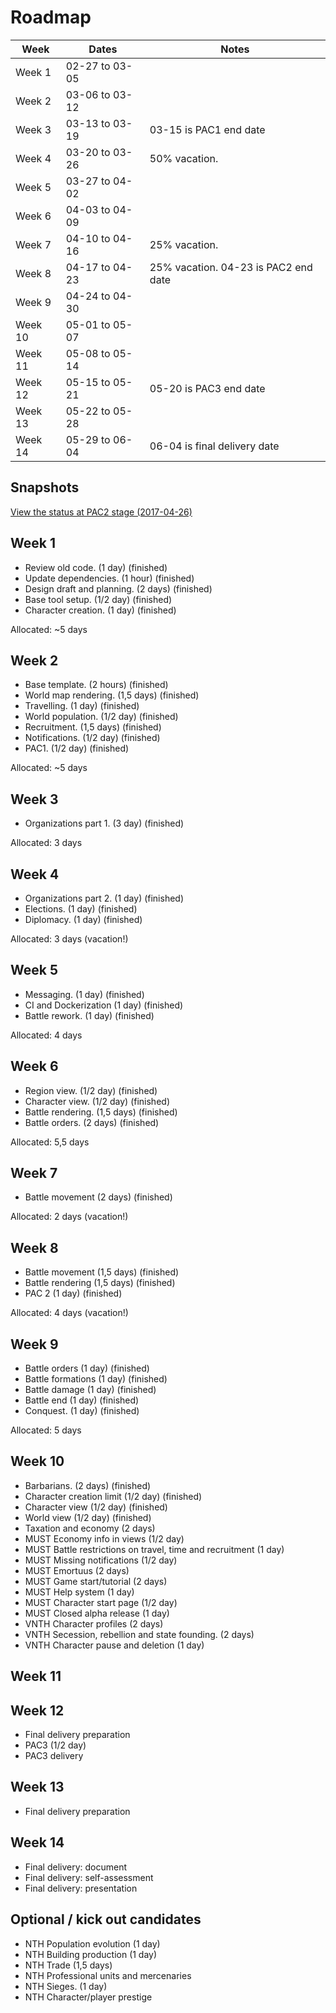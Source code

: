 # Roadmap

Week    | Dates          |  Notes
------- | -------------- | -----
Week 1  | 02-27 to 03-05 |
Week 2  | 03-06 to 03-12 |
Week 3  | 03-13 to 03-19 | 03-15 is PAC1 end date
Week 4  | 03-20 to 03-26 | 50% vacation.
Week 5  | 03-27 to 04-02 |
Week 6  | 04-03 to 04-09 |
Week 7  | 04-10 to 04-16 | 25% vacation.
Week 8  | 04-17 to 04-23 | 25% vacation. 04-23 is PAC2 end date
Week 9  | 04-24 to 04-30 |
Week 10 | 05-01 to 05-07 |
Week 11 | 05-08 to 05-14 |
Week 12 | 05-15 to 05-21 | 05-20 is PAC3 end date
Week 13 | 05-22 to 05-28 | 
Week 14 | 05-29 to 06-04 | 06-04 is final delivery date

## Snapshots

[View the status at PAC2 stage (2017-04-26)](https://github.com/jardiacaj/finem_imperii/blob/master/docs/5-PAC2.md)

## Week 1

 - Review old code. (1 day) (finished)
 - Update dependencies. (1 hour) (finished)
 - Design draft and planning. (2 days) (finished)
 - Base tool setup. (1/2 day) (finished)
 - Character creation. (1 day) (finished)

Allocated: ~5 days

## Week 2

 - Base template. (2 hours) (finished)
 - World map rendering. (1,5 days) (finished)
 - Travelling. (1 day) (finished)
 - World population. (1/2 day) (finished)
 - Recruitment. (1,5 days) (finished)
 - Notifications. (1/2 day) (finished)
 - PAC1. (1/2 day) (finished)

Allocated: ~5 days

## Week 3

 - Organizations part 1. (3 day) (finished)

Allocated: 3 days

## Week 4

 - Organizations part 2. (1 day) (finished)
 - Elections. (1 day) (finished)
 - Diplomacy. (1 day) (finished)

Allocated: 3 days (vacation!)

## Week 5

 - Messaging. (1 day) (finished)
 - CI and Dockerization (1 day) (finished)
 - Battle rework. (1 day) (finished)

Allocated: 4 days
 
## Week 6

 - Region view. (1/2 day) (finished)
 - Character view. (1/2 day) (finished)
 - Battle rendering. (1,5 days) (finished)
 - Battle orders. (2 days) (finished)

Allocated: 5,5 days

## Week 7 

 - Battle movement (2 days) (finished)
 
Allocated: 2 days (vacation!)
 
## Week 8

 - Battle movement (1,5 days) (finished)
 - Battle rendering (1,5 days) (finished)
 - PAC 2 (1 day) (finished)

Allocated: 4 days (vacation!)

## Week 9

 - Battle orders (1 day) (finished)
 - Battle formations (1 day) (finished)
 - Battle damage (1 day) (finished)
 - Battle end (1 day) (finished)
 - Conquest. (1 day) (finished)

Allocated: 5 days

## Week 10

 - Barbarians. (2 days) (finished)
 - Character creation limit (1/2 day) (finished)
 - Character view (1/2 day) (finished)
 - World view (1/2 day) (finished)
 - Taxation and economy (2 days)
 - MUST Economy info in views (1/2 day)
 - MUST Battle restrictions on travel, time and recruitment (1 day)
 - MUST Missing notifications (1/2 day)
 - MUST Emortuus (2 days)
 - MUST Game start/tutorial (2 days)
 - MUST Help system (1 day)
 - MUST Character start page (1/2 day)
 - MUST Closed alpha release (1 day)
 - VNTH Character profiles (2 days)
 - VNTH Secession, rebellion and state founding. (2 days)
 - VNTH Character pause and deletion (1 day)

## Week 11

 
## Week 12

 - Final delivery preparation
 - PAC3 (1/2 day)
 - PAC3 delivery
 
## Week 13

 - Final delivery preparation
 
## Week 14

 - Final delivery: document
 - Final delivery: self-assessment
 - Final delivery: presentation

## Optional / kick out candidates

 - NTH Population evolution (1 day)
 - NTH Building production (1 day)
 - NTH Trade (1,5 days)
 - NTH Professional units and mercenaries
 - NTH Sieges. (1 day)
 - NTH Character/player prestige
